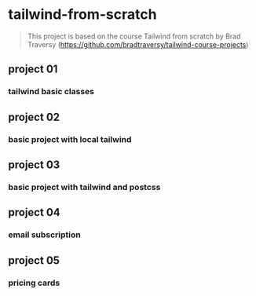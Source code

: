 # tailwind-from-scratch

> This project is based on the course Tailwind from scratch by Brad Traversy (https://github.com/bradtraversy/tailwind-course-projects)

## project 01

### tailwind basic classes

## project 02

### basic project with local tailwind

## project 03

### basic project with tailwind and postcss

## project 04

### email subscription

## project 05

### pricing cards
